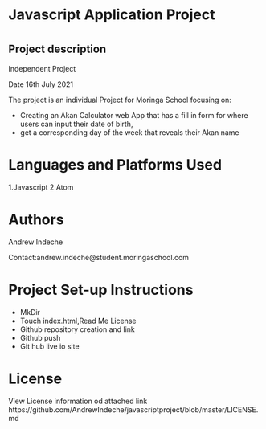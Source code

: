    </head>
    <body>
     <div class="card-body">
    <h1>Javascript Application Project<h1>
     <h2>Project description</h2>
     </div>
     </div>
      <div class="card-body">
    <p>Independent Project</p>
         <p>Date 16th July 2021</p>
         <p>The project is an individual Project for Moringa School focusing on:</p>
      <ul>
     <li>Creating an Akan Calculator web App that has a fill in form for where users can input their date of birth,</li>
        <li>get a corresponding day of the week that reveals their Akan name</li>
     </div>
     </div>
      <div class="card-body">
    <h1>Languages and Platforms Used</h1>
    1.Javascript
    2.Atom
    </div>
    </div>
     <div class="card-body">
    <h1> Authors</h1>
    <p>Andrew Indeche</p>
    <p>Contact:andrew.indeche@student.moringaschool.com</p>
    </div>
    </div>
     <div class="card-body">
    <h1>Project Set-up Instructions</h1>
     <ul>
     <li>MkDir</li>
     <li>Touch index.html,Read Me License</li>
     <li>Github repository creation and link</li>
     <li>Github push</li>
     <li>Git hub live io site</li> 
     </ul>
     </div>
     </div>
   <h1>License</h1>
   View License information od attached link
    https://github.com/AndrewIndeche/javascriptproject/blob/master/LICENSE.md
